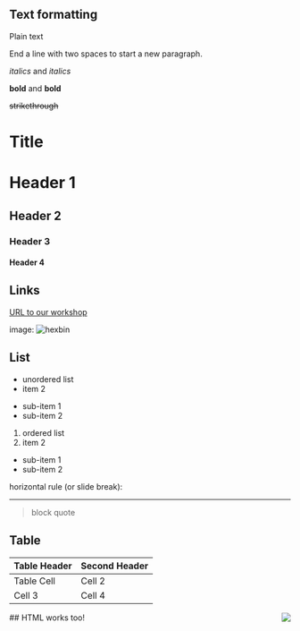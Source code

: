 ## Text formatting

Plain text

End a line with two spaces
to start a new paragraph.  

*italics* and _italics_

**bold** and __bold__

~~strikethrough~~


Title
======

# Header 1

## Header 2

### Header 3

#### Header 4


## Links

[URL to our workshop](http://sched.co/FYq5)

image: ![hexbin](http://hexb.in/hexagons/rmarkdown.png)










## List

* unordered list
* item 2
 + sub-item 1
 + sub-item 2

1. ordered list
2. item 2
 + sub-item 1
 + sub-item 2

horizontal rule (or slide break):
***

> block quote



## Table

Table Header | Second Header
------------- | -------------
Table Cell | Cell 2
Cell 3 | Cell 4


<img align="right" src="http://hexb.in/hexagons/rmarkdown.png" img/>
## HTML works too!


